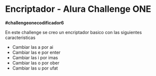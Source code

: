 <h1>Encriptador - Alura Challenge ONE</h1>
<strong>#challengeonecodificador6</strong>
<p>En este challenge se creo un encriptador basico con las siguientes caracteristicas</p>
<ul>
  <li>Cambiar las a por ai</li>
  <li>Cambiar las e por enter</li>
  <li>Cambiar las i por imas</li>
  <li>Cambiar las o por ober</li>
  <li>Cambiar las u por ufat</li>
</ul>
